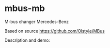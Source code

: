 # mbus-mb
M-bus changer Mercedes-Benz

Based on source https://github.com/Olstyle/MBus

Description and demo: 
